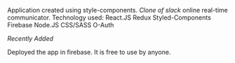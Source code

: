 Application created using style-components.
*Clone of slack* online real-time communicator.
Technology used:
React.JS
Redux
Styled-Components
Firebase
Node.JS
CSS/SASS
O-Auth

*Recently Added*

Deployed the app in firebase. It is free to use by anyone.
